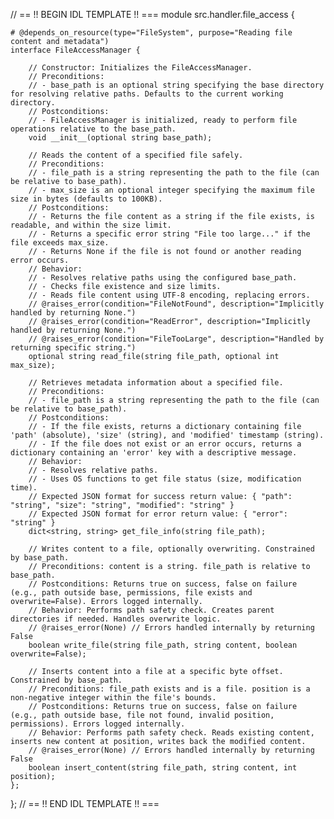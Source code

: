 // == !! BEGIN IDL TEMPLATE !! ===
module src.handler.file_access {

    # @depends_on_resource(type="FileSystem", purpose="Reading file content and metadata")
    interface FileAccessManager {

        // Constructor: Initializes the FileAccessManager.
        // Preconditions:
        // - base_path is an optional string specifying the base directory for resolving relative paths. Defaults to the current working directory.
        // Postconditions:
        // - FileAccessManager is initialized, ready to perform file operations relative to the base_path.
        void __init__(optional string base_path);

        // Reads the content of a specified file safely.
        // Preconditions:
        // - file_path is a string representing the path to the file (can be relative to base_path).
        // - max_size is an optional integer specifying the maximum file size in bytes (defaults to 100KB).
        // Postconditions:
        // - Returns the file content as a string if the file exists, is readable, and within the size limit.
        // - Returns a specific error string "File too large..." if the file exceeds max_size.
        // - Returns None if the file is not found or another reading error occurs.
        // Behavior:
        // - Resolves relative paths using the configured base_path.
        // - Checks file existence and size limits.
        // - Reads file content using UTF-8 encoding, replacing errors.
        // @raises_error(condition="FileNotFound", description="Implicitly handled by returning None.")
        // @raises_error(condition="ReadError", description="Implicitly handled by returning None.")
        // @raises_error(condition="FileTooLarge", description="Handled by returning specific string.")
        optional string read_file(string file_path, optional int max_size);

        // Retrieves metadata information about a specified file.
        // Preconditions:
        // - file_path is a string representing the path to the file (can be relative to base_path).
        // Postconditions:
        // - If the file exists, returns a dictionary containing file 'path' (absolute), 'size' (string), and 'modified' timestamp (string).
        // - If the file does not exist or an error occurs, returns a dictionary containing an 'error' key with a descriptive message.
        // Behavior:
        // - Resolves relative paths.
        // - Uses OS functions to get file status (size, modification time).
        // Expected JSON format for success return value: { "path": "string", "size": "string", "modified": "string" }
        // Expected JSON format for error return value: { "error": "string" }
        dict<string, string> get_file_info(string file_path);

        // Writes content to a file, optionally overwriting. Constrained by base_path.
        // Preconditions: content is a string. file_path is relative to base_path.
        // Postconditions: Returns true on success, false on failure (e.g., path outside base, permissions, file exists and overwrite=False). Errors logged internally.
        // Behavior: Performs path safety check. Creates parent directories if needed. Handles overwrite logic.
        // @raises_error(None) // Errors handled internally by returning False
        boolean write_file(string file_path, string content, boolean overwrite=False);

        // Inserts content into a file at a specific byte offset. Constrained by base_path.
        // Preconditions: file_path exists and is a file. position is a non-negative integer within the file's bounds.
        // Postconditions: Returns true on success, false on failure (e.g., path outside base, file not found, invalid position, permissions). Errors logged internally.
        // Behavior: Performs path safety check. Reads existing content, inserts new content at position, writes back the modified content.
        // @raises_error(None) // Errors handled internally by returning False
        boolean insert_content(string file_path, string content, int position);
    };
};
// == !! END IDL TEMPLATE !! ===
